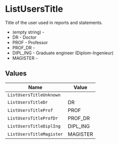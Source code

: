 # ListUsersTitle

Title of the user used in reports and statements.
* (empty string) - 
* DR - Doctor
* PROF - Professor
* PROF_DR - 
* DIPL_ING - Graduate engineer (Diplom-Ingenieur)
* MAGISTER - 


## Values

| Name                     | Value                    |
| ------------------------ | ------------------------ |
| `ListUsersTitleUnknown`  |                          |
| `ListUsersTitleDr`       | DR                       |
| `ListUsersTitleProf`     | PROF                     |
| `ListUsersTitleProfDr`   | PROF_DR                  |
| `ListUsersTitleDiplIng`  | DIPL_ING                 |
| `ListUsersTitleMagister` | MAGISTER                 |